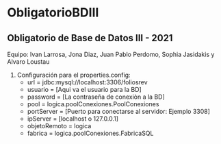 # ObligatorioBDIII
## Obligatorio de Base de Datos III - 2021
Equipo: Ivan Larrosa, Jona Diaz, Juan Pablo Perdomo, Sophia Jasidakis y Alvaro Loustau

1. Configuración para el properties.config: 
    - url = jdbc:mysql://localhost:3306/foliosrev
    - usuario = [Aqui va el usuario para la BD]
    - password = [La contraseña de conexiòn a la BD]
    - pool = logica.poolConexiones.PoolConexiones
    - portServer = [Puerto para conectarse al servidor: Ejemplo 3308]
    - ipServer = [localhost o 127.0.0.1]
    - objetoRemoto = logica
    - fabrica = logica.poolConexiones.FabricaSQL